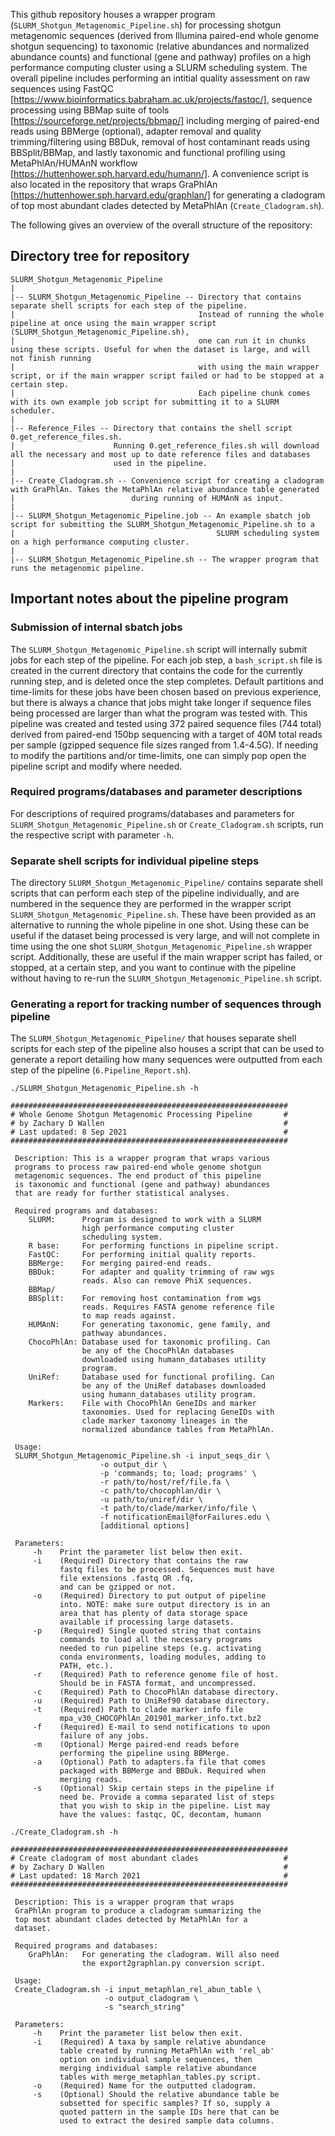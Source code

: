 This github repository houses a wrapper program (`SLURM_Shotgun_Metagenomic_Pipeline.sh`) for processing shotgun metagenomic sequences (derived from Illumina paired-end whole genome shotgun sequencing) to taxonomic (relative abundances and normalized abundance counts) and functional (gene and pathway) profiles on a high performance computing cluster using a SLURM scheduling system. The overall pipeline includes performing an intitial quality assessment on raw sequences using FastQC [https://www.bioinformatics.babraham.ac.uk/projects/fastqc/], sequence processing using BBMap suite of tools [https://sourceforge.net/projects/bbmap/] including merging of paired-end reads using BBMerge (optional), adapter removal and quality trimming/filtering using BBDuk, removal of host contaminant reads using BBSplit/BBMap, and lastly taxonomic and functional profiling using MetaPhlAn/HUMAnN workflow [https://huttenhower.sph.harvard.edu/humann/]. A convenience script is also located in the repository that wraps GraPhlAn [https://huttenhower.sph.harvard.edu/graphlan/] for generating a cladogram of top most abundant clades detected by MetaPhlAn (`Create_Cladogram.sh`).

The following gives an overview of the overall structure of the repository:

## Directory tree for repository
```
SLURM_Shotgun_Metagenomic_Pipeline
|
|-- SLURM_Shotgun_Metagenomic_Pipeline -- Directory that contains separate shell scripts for each step of the pipeline.
|                                         Instead of running the whole pipeline at once using the main wrapper script (SLURM_Shotgun_Metagenomic_Pipeline.sh),
|                                         one can run it in chunks using these scripts. Useful for when the dataset is large, and will not finish running
|                                         with using the main wrapper script, or if the main wrapper script failed or had to be stopped at a certain step.
|                                         Each pipeline chunk comes with its own example job script for submitting it to a SLURM scheduler.
|
|-- Reference_Files -- Directory that contains the shell script 0.get_reference_files.sh.
|                      Running 0.get_reference_files.sh will download all the necessary and most up to date reference files and databases
|                      used in the pipeline.
|
|-- Create_Cladogram.sh -- Convenience script for creating a cladogram with GraPhlAn. Takes the MetaPhlAn relative abundance table generated
|                          during running of HUMAnN as input.
|
|-- SLURM_Shotgun_Metagenomic_Pipeline.job -- An example sbatch job script for submitting the SLURM_Shotgun_Metagenomic_Pipeline.sh to a
|                                             SLURM scheduling system on a high performance computing cluster.
|
|-- SLURM_Shotgun_Metagenomic_Pipeline.sh -- The wrapper program that runs the metagenomic pipeline.

```
## Important notes about the pipeline program

### Submission of internal sbatch jobs
The `SLURM_Shotgun_Metagenomic_Pipeline.sh` script will internally submit jobs for each step of the pipeline. For each job step, a `bash_script.sh` file is created in the current directory that contains the code for the currently running step, and is deleted once the step completes. Default partitions and time-limits for these jobs have been chosen based on previous experience, but there is always a chance that jobs might take longer if sequence files being processed are larger than what the program was tested with. This pipeline was created and tested using 372 paired sequence files (744 total) derived from paired-end 150bp sequencing with a target of 40M total reads per sample (gzipped sequence file sizes ranged from 1.4-4.5G). If needing to modify the partitions and/or time-limits, one can simply pop open the pipeline script and modify where needed.

### Required programs/databases and parameter descriptions
For descriptions of required programs/databases and parameters for `SLURM_Shotgun_Metagenomic_Pipeline.sh` or `Create_Cladogram.sh` scripts, run the respective script with parameter `-h`.

### Separate shell scripts for individual pipeline steps
The directory `SLURM_Shotgun_Metagenomic_Pipeline/` contains separate shell scripts that can perform each step of the pipeline individually, and are numbered in the sequence they are performed in the wrapper script `SLURM_Shotgun_Metagenomic_Pipeline.sh`. These have been provided as an alternative to running the whole pipeline in one shot. Using these can be useful if the dataset being processed is very large, and will not complete in time using the one shot `SLURM_Shotgun_Metagenomic_Pipeline.sh` wrapper script. Additionally, these are useful if the main wrapper script has failed, or stopped, at a certain step, and you want to continue with the pipeline without having to re-run the `SLURM_Shotgun_Metagenomic_Pipeline.sh` script.

### Generating a report for tracking number of sequences through pipeline
The `SLURM_Shotgun_Metagenomic_Pipeline/` that houses separate shell scripts for each step of the pipeline also houses a script that can be used to generate a report detailing how many sequences were outputted from each step of the pipeline (`6.Pipeline_Report.sh`).

```
./SLURM_Shotgun_Metagenomic_Pipeline.sh -h

##############################################################
# Whole Genome Shotgun Metagenomic Processing Pipeline       #
# by Zachary D Wallen                                        #
# Last updated: 8 Sep 2021                                   #
##############################################################
 
 Description: This is a wrapper program that wraps various  
 programs to process raw paired-end whole genome shotgun    
 metagenomic sequences. The end product of this pipeline    
 is taxonomic and functional (gene and pathway) abundances  
 that are ready for further statistical analyses.           
                                                            
 Required programs and databases:                           
    SLURM:      Program is designed to work with a SLURM    
                high performance computing cluster          
                scheduling system.                          
    R base:     For performing functions in pipeline script.
    FastQC:     For performing initial quality reports.     
    BBMerge:    For merging paired-end reads.               
    BBDuk:      For adapter and quality trimming of raw wgs 
                reads. Also can remove PhiX sequences.      
    BBMap/                                                  
    BBSplit:    For removing host contamination from wgs    
                reads. Requires FASTA genome reference file 
                to map reads against.                       
    HUMAnN:     For generating taxonomic, gene family, and  
                pathway abundances.                         
    ChocoPhlAn: Database used for taxonomic profiling. Can  
                be any of the ChocoPhlAn databases          
                downloaded using humann_databases utility   
                program.                                    
    UniRef:     Database used for functional profiling. Can 
                be any of the UniRef databases downloaded   
                using humann_databases utility program.     
    Markers:    File with ChocoPhlAn GeneIDs and marker     
                taxonomies. Used for replacing GeneIDs with 
                clade marker taxonomy lineages in the       
                normalized abundance tables from MetaPhlAn. 
                                                            
 Usage:                                                     
 SLURM_Shotgun_Metagenomic_Pipeline.sh -i input_seqs_dir \  
                    -o output_dir \                         
                    -p 'commands; to; load; programs' \     
                    -r path/to/host/ref/file.fa \           
                    -c path/to/chocophlan/dir \             
                    -u path/to/uniref/dir \                 
                    -t path/to/clade/marker/info/file \     
                    -f notificationEmail@forFailures.edu \  
                    [additional options]                    
                                                            
 Parameters:                                                
     -h    Print the parameter list below then exit.        
     -i    (Required) Directory that contains the raw       
           fastq files to be processed. Sequences must have 
           file extensions .fastq OR .fq,                   
           and can be gzipped or not.                       
     -o    (Required) Directory to put output of pipeline   
           into. NOTE: make sure output directory is in an  
           area that has plenty of data storage space       
           available if processing large datasets.          
     -p    (Required) Single quoted string that contains    
           commands to load all the necessary programs      
           needed to run pipeline steps (e.g. activating    
           conda environments, loading modules, adding to   
           PATH, etc.).                                     
     -r    (Required) Path to reference genome file of host.
           Should be in FASTA format, and uncompressed.     
     -c    (Required) Path to ChocoPhlAn database directory.
     -u    (Required) Path to UniRef90 database directory.  
     -t    (Required) Path to clade marker info file        
           mpa_v30_CHOCOPhlAn_201901_marker_info.txt.bz2    
     -f    (Required) E-mail to send notifications to upon  
           failure of any jobs.                             
     -m    (Optional) Merge paired-end reads before         
           performing the pipeline using BBMerge.           
     -a    (Optional) Path to adapters.fa file that comes   
           packaged with BBMerge and BBDuk. Required when   
           merging reads.                                   
     -s    (Optional) Skip certain steps in the pipeline if 
           need be. Provide a comma separated list of steps 
           that you wish to skip in the pipeline. List may  
           have the values: fastqc, QC, decontam, humann
```
```
./Create_Cladogram.sh -h

##############################################################
# Create cladogram of most abundant clades                   #
# by Zachary D Wallen                                        #
# Last updated: 18 March 2021                                #
##############################################################
 
 Description: This is a wrapper program that wraps          
 GraPhlAn program to produce a cladogram summarizing the    
 top most abundant clades detected by MetaPhlAn for a       
 dataset.                                                   
                                                            
 Required programs and databases:                           
    GraPhlAn:   For generating the cladogram. Will also need
                the export2graphlan.py conversion script.   
                                                            
 Usage:                                                     
 Create_Cladogram.sh -i input_metaphlan_rel_abun_table \    
                     -o output_cladogram \                  
                     -s "search_string"                     
                                                            
 Parameters:                                                
     -h    Print the parameter list below then exit.        
     -i    (Required) A taxa by sample relative abundance   
           table created by running MetaPhlAn with 'rel_ab' 
           option on individual sample sequences, then      
           merging individual sample relative abundance     
           tables with merge_metaphlan_tables.py script.    
     -o    (Required) Name for the outputted cladogram.     
     -s    (Optional) Should the relative abundance table be
           subsetted for specific samples? If so, supply a  
           quoted pattern in the sample IDs here that can be
           used to extract the desired sample data columns. 
```
